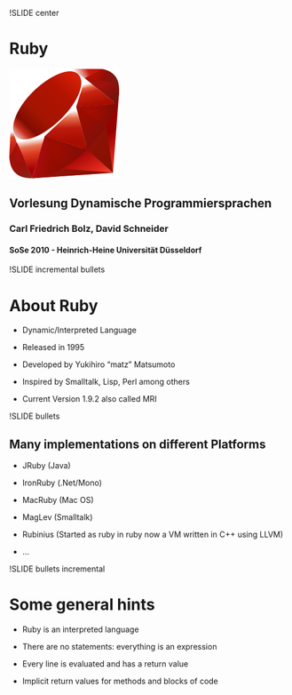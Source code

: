 !SLIDE center

# Ruby
![Ruby](ruby_logo.png)

## Vorlesung Dynamische Programmiersprachen ##

### Carl Friedrich Bolz, David Schneider ###

#### SoSe 2010 - Heinrich-Heine Universität Düsseldorf ####

!SLIDE incremental bullets

# About Ruby #

- Dynamic/Interpreted Language

- Released in 1995

- Developed by Yukihiro “matz” Matsumoto

- Inspired by Smalltalk, Lisp, Perl among others

- Current Version 1.9.2 also called MRI

!SLIDE bullets
## Many implementations on different Platforms ##

  * JRuby (Java)

  * IronRuby (.Net/Mono)

  * MacRuby (Mac OS)

  * MagLev (Smalltalk)

  * Rubinius (Started as ruby in ruby now a VM written in C++ using LLVM)

  * …

!SLIDE bullets incremental

# Some general hints #

  * Ruby is an interpreted language

  * There are no statements: everything is an expression

  * Every line is evaluated and has a return value

  * Implicit return values for methods and blocks of code

